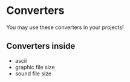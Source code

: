 # Converters

You may use these converters in your projects!

## Converters inside
- ascii
- graphic file size
- sound file size
